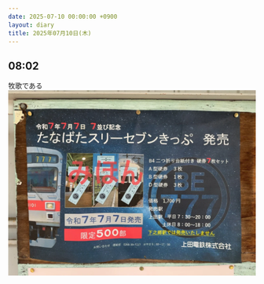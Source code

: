 ```yaml
---
date: 2025-07-10 00:00:00 +0900
layout: diary
title: 2025年07月10日(木)
---
```


## 08:02
牧歌である![画像 1](/images/2025-07-10/0802-01.webp)
